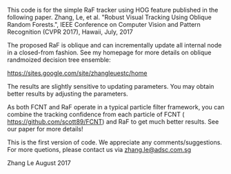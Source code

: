 This code is for the simple RaF tracker using HOG feature published in the following paper.
 Zhang, Le, et al. "Robust Visual Tracking Using Oblique Random Forests.", IEEE Conference on Computer Vision and Pattern Recognition (CVPR 2017), Hawaii, July, 2017

The proposed RaF is oblique and can incrementally update all internal node in a closed-from fashion. See my homepage for more details on oblique randmoized decision tree ensemble:

https://sites.google.com/site/zhangleuestc/home

The results are slightly sensitive to updating parameters. You may obtain better results by adjusting the parameters.  

As both FCNT and RaF operate in a typical particle filter framework, you can combine the tracking confidence from each particle of FCNT  ( https://github.com/scott89/FCNT) and RaF to get much better results. See our paper for more details!

This is the first version of code. We appreciate any comments/suggestions. For more quetions, please contact us via zhang.le@adsc.com.sg
	
Zhang Le
August 2017
